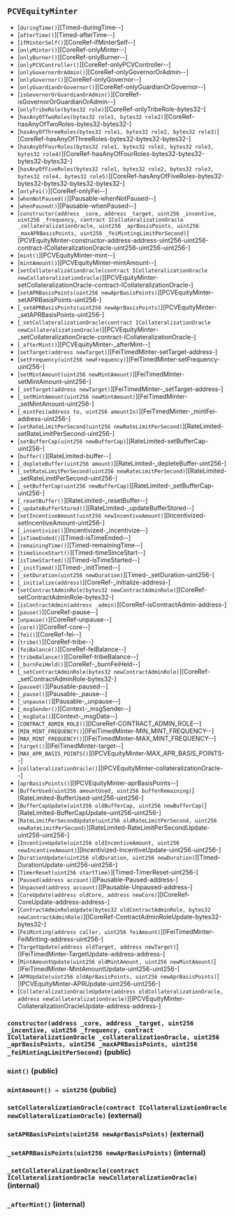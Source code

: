 ## <span id="PCVEquityMinter"></span> `PCVEquityMinter`



- [`duringTime()`][Timed-duringTime--]
- [`afterTime()`][Timed-afterTime--]
- [`ifMinterSelf()`][CoreRef-ifMinterSelf--]
- [`onlyMinter()`][CoreRef-onlyMinter--]
- [`onlyBurner()`][CoreRef-onlyBurner--]
- [`onlyPCVController()`][CoreRef-onlyPCVController--]
- [`onlyGovernorOrAdmin()`][CoreRef-onlyGovernorOrAdmin--]
- [`onlyGovernor()`][CoreRef-onlyGovernor--]
- [`onlyGuardianOrGovernor()`][CoreRef-onlyGuardianOrGovernor--]
- [`isGovernorOrGuardianOrAdmin()`][CoreRef-isGovernorOrGuardianOrAdmin--]
- [`onlyTribeRole(bytes32 role)`][CoreRef-onlyTribeRole-bytes32-]
- [`hasAnyOfTwoRoles(bytes32 role1, bytes32 role2)`][CoreRef-hasAnyOfTwoRoles-bytes32-bytes32-]
- [`hasAnyOfThreeRoles(bytes32 role1, bytes32 role2, bytes32 role3)`][CoreRef-hasAnyOfThreeRoles-bytes32-bytes32-bytes32-]
- [`hasAnyOfFourRoles(bytes32 role1, bytes32 role2, bytes32 role3, bytes32 role4)`][CoreRef-hasAnyOfFourRoles-bytes32-bytes32-bytes32-bytes32-]
- [`hasAnyOfFiveRoles(bytes32 role1, bytes32 role2, bytes32 role3, bytes32 role4, bytes32 role5)`][CoreRef-hasAnyOfFiveRoles-bytes32-bytes32-bytes32-bytes32-bytes32-]
- [`onlyFei()`][CoreRef-onlyFei--]
- [`whenNotPaused()`][Pausable-whenNotPaused--]
- [`whenPaused()`][Pausable-whenPaused--]
- [`constructor(address _core, address _target, uint256 _incentive, uint256 _frequency, contract ICollateralizationOracle _collateralizationOracle, uint256 _aprBasisPoints, uint256 _maxAPRBasisPoints, uint256 _feiMintingLimitPerSecond)`][PCVEquityMinter-constructor-address-address-uint256-uint256-contract-ICollateralizationOracle-uint256-uint256-uint256-]
- [`mint()`][PCVEquityMinter-mint--]
- [`mintAmount()`][PCVEquityMinter-mintAmount--]
- [`setCollateralizationOracle(contract ICollateralizationOracle newCollateralizationOracle)`][PCVEquityMinter-setCollateralizationOracle-contract-ICollateralizationOracle-]
- [`setAPRBasisPoints(uint256 newAprBasisPoints)`][PCVEquityMinter-setAPRBasisPoints-uint256-]
- [`_setAPRBasisPoints(uint256 newAprBasisPoints)`][PCVEquityMinter-_setAPRBasisPoints-uint256-]
- [`_setCollateralizationOracle(contract ICollateralizationOracle newCollateralizationOracle)`][PCVEquityMinter-_setCollateralizationOracle-contract-ICollateralizationOracle-]
- [`_afterMint()`][PCVEquityMinter-_afterMint--]
- [`setTarget(address newTarget)`][FeiTimedMinter-setTarget-address-]
- [`setFrequency(uint256 newFrequency)`][FeiTimedMinter-setFrequency-uint256-]
- [`setMintAmount(uint256 newMintAmount)`][FeiTimedMinter-setMintAmount-uint256-]
- [`_setTarget(address newTarget)`][FeiTimedMinter-_setTarget-address-]
- [`_setMintAmount(uint256 newMintAmount)`][FeiTimedMinter-_setMintAmount-uint256-]
- [`_mintFei(address to, uint256 amountIn)`][FeiTimedMinter-_mintFei-address-uint256-]
- [`setRateLimitPerSecond(uint256 newRateLimitPerSecond)`][RateLimited-setRateLimitPerSecond-uint256-]
- [`setBufferCap(uint256 newBufferCap)`][RateLimited-setBufferCap-uint256-]
- [`buffer()`][RateLimited-buffer--]
- [`_depleteBuffer(uint256 amount)`][RateLimited-_depleteBuffer-uint256-]
- [`_setRateLimitPerSecond(uint256 newRateLimitPerSecond)`][RateLimited-_setRateLimitPerSecond-uint256-]
- [`_setBufferCap(uint256 newBufferCap)`][RateLimited-_setBufferCap-uint256-]
- [`_resetBuffer()`][RateLimited-_resetBuffer--]
- [`_updateBufferStored()`][RateLimited-_updateBufferStored--]
- [`setIncentiveAmount(uint256 newIncentiveAmount)`][Incentivized-setIncentiveAmount-uint256-]
- [`_incentivize()`][Incentivized-_incentivize--]
- [`isTimeEnded()`][Timed-isTimeEnded--]
- [`remainingTime()`][Timed-remainingTime--]
- [`timeSinceStart()`][Timed-timeSinceStart--]
- [`isTimeStarted()`][Timed-isTimeStarted--]
- [`_initTimed()`][Timed-_initTimed--]
- [`_setDuration(uint256 newDuration)`][Timed-_setDuration-uint256-]
- [`_initialize(address)`][CoreRef-_initialize-address-]
- [`setContractAdminRole(bytes32 newContractAdminRole)`][CoreRef-setContractAdminRole-bytes32-]
- [`isContractAdmin(address _admin)`][CoreRef-isContractAdmin-address-]
- [`pause()`][CoreRef-pause--]
- [`unpause()`][CoreRef-unpause--]
- [`core()`][CoreRef-core--]
- [`fei()`][CoreRef-fei--]
- [`tribe()`][CoreRef-tribe--]
- [`feiBalance()`][CoreRef-feiBalance--]
- [`tribeBalance()`][CoreRef-tribeBalance--]
- [`_burnFeiHeld()`][CoreRef-_burnFeiHeld--]
- [`_setContractAdminRole(bytes32 newContractAdminRole)`][CoreRef-_setContractAdminRole-bytes32-]
- [`paused()`][Pausable-paused--]
- [`_pause()`][Pausable-_pause--]
- [`_unpause()`][Pausable-_unpause--]
- [`_msgSender()`][Context-_msgSender--]
- [`_msgData()`][Context-_msgData--]
- [`CONTRACT_ADMIN_ROLE()`][ICoreRef-CONTRACT_ADMIN_ROLE--]
- [`MIN_MINT_FREQUENCY()`][IFeiTimedMinter-MIN_MINT_FREQUENCY--]
- [`MAX_MINT_FREQUENCY()`][IFeiTimedMinter-MAX_MINT_FREQUENCY--]
- [`target()`][IFeiTimedMinter-target--]
- [`MAX_APR_BASIS_POINTS()`][IPCVEquityMinter-MAX_APR_BASIS_POINTS--]
- [`collateralizationOracle()`][IPCVEquityMinter-collateralizationOracle--]
- [`aprBasisPoints()`][IPCVEquityMinter-aprBasisPoints--]
- [`BufferUsed(uint256 amountUsed, uint256 bufferRemaining)`][RateLimited-BufferUsed-uint256-uint256-]
- [`BufferCapUpdate(uint256 oldBufferCap, uint256 newBufferCap)`][RateLimited-BufferCapUpdate-uint256-uint256-]
- [`RateLimitPerSecondUpdate(uint256 oldRateLimitPerSecond, uint256 newRateLimitPerSecond)`][RateLimited-RateLimitPerSecondUpdate-uint256-uint256-]
- [`IncentiveUpdate(uint256 oldIncentiveAmount, uint256 newIncentiveAmount)`][Incentivized-IncentiveUpdate-uint256-uint256-]
- [`DurationUpdate(uint256 oldDuration, uint256 newDuration)`][Timed-DurationUpdate-uint256-uint256-]
- [`TimerReset(uint256 startTime)`][Timed-TimerReset-uint256-]
- [`Paused(address account)`][Pausable-Paused-address-]
- [`Unpaused(address account)`][Pausable-Unpaused-address-]
- [`CoreUpdate(address oldCore, address newCore)`][ICoreRef-CoreUpdate-address-address-]
- [`ContractAdminRoleUpdate(bytes32 oldContractAdminRole, bytes32 newContractAdminRole)`][ICoreRef-ContractAdminRoleUpdate-bytes32-bytes32-]
- [`FeiMinting(address caller, uint256 feiAmount)`][IFeiTimedMinter-FeiMinting-address-uint256-]
- [`TargetUpdate(address oldTarget, address newTarget)`][IFeiTimedMinter-TargetUpdate-address-address-]
- [`MintAmountUpdate(uint256 oldMintAmount, uint256 newMintAmount)`][IFeiTimedMinter-MintAmountUpdate-uint256-uint256-]
- [`APRUpdate(uint256 oldAprBasisPoints, uint256 newAprBasisPoints)`][IPCVEquityMinter-APRUpdate-uint256-uint256-]
- [`CollateralizationOracleUpdate(address oldCollateralizationOracle, address newCollateralizationOracle)`][IPCVEquityMinter-CollateralizationOracleUpdate-address-address-]
### <span id="PCVEquityMinter-constructor-address-address-uint256-uint256-contract-ICollateralizationOracle-uint256-uint256-uint256-"></span> `constructor(address _core, address _target, uint256 _incentive, uint256 _frequency, contract ICollateralizationOracle _collateralizationOracle, uint256 _aprBasisPoints, uint256 _maxAPRBasisPoints, uint256 _feiMintingLimitPerSecond)` (public)



### <span id="PCVEquityMinter-mint--"></span> `mint()` (public)



### <span id="PCVEquityMinter-mintAmount--"></span> `mintAmount() → uint256` (public)



### <span id="PCVEquityMinter-setCollateralizationOracle-contract-ICollateralizationOracle-"></span> `setCollateralizationOracle(contract ICollateralizationOracle newCollateralizationOracle)` (external)



### <span id="PCVEquityMinter-setAPRBasisPoints-uint256-"></span> `setAPRBasisPoints(uint256 newAprBasisPoints)` (external)



### <span id="PCVEquityMinter-_setAPRBasisPoints-uint256-"></span> `_setAPRBasisPoints(uint256 newAprBasisPoints)` (internal)



### <span id="PCVEquityMinter-_setCollateralizationOracle-contract-ICollateralizationOracle-"></span> `_setCollateralizationOracle(contract ICollateralizationOracle newCollateralizationOracle)` (internal)



### <span id="PCVEquityMinter-_afterMint--"></span> `_afterMint()` (internal)



